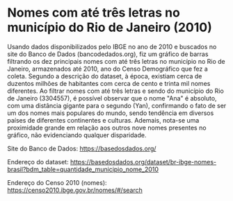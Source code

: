 # Nomes com até três letras no município do Rio de Janeiro (2010)

Usando dados disponibilizados pelo IBGE no ano de 2010 e buscados no site do Banco de Dados (bancodedados.org), fiz um gráfico de barras filtrando os dez principais nomes com até três letras no município no Rio de Janeiro, armazenados até 2010, ano do Censo Demográfico que fez a coleta. Segundo a descrição do dataset, à época, existiam cerca de duzentos milhões de habitantes com cerca de cento e trinta mil nomes diferentes. Ao filtrar nomes com até três letras e sendo do município do Rio de Janeiro (3304557), é possível observar que o nome "Ana" é absoluto, com uma distância gigante para o segundo (Yan), confirmando o fato de ser um dos nomes mais populares do mundo, sendo tendência em diversos países de diferentes continentes e culturas. Ademais, nota-se uma proximidade grande em relação aos outros nove nomes presentes no gráfico, não evidenciando qualquer disparidade.


Site do Banco de Dados: https://basedosdados.org/

Endereço do dataset: https://basedosdados.org/dataset/br-ibge-nomes-brasil?bdm_table=quantidade_municipio_nome_2010

Endereço do Censo 2010 (nomes): https://censo2010.ibge.gov.br/nomes/#/search

